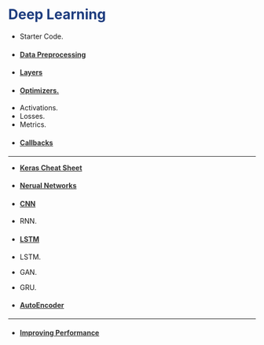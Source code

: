 <h1 style='color:#1E3D7F'>Deep Learning</h1>

- Starter Code. 
- #### [<span style='color:#333'>Data Preprocessing</span>](file:///media/mosaab/Volume/Personal/Development/Courses%20Docs/Data%20Science/00_Code/markdown/2_Deep%20Learning/0_html/2_DL_data_preprocessing.html) 
- #### [<span style='color:#333'>Layers</span>](file:///media/mosaab/Volume/Personal/Development/Courses%20Docs/Data%20Science/00_Code/markdown/2_Deep%20Learning/0_html/3_DL_layers.html) 
- #### [<span style='color:#333'>Optimizers.</span>](file:///media/mosaab/Volume/Personal/Development/Courses%20Docs/Data%20Science/00_Code/markdown/2_Deep%20Learning/0_html/4_DL_Optimizers.html)
- Activations.
- Losses. 
- Metrics.
- #### [<span style='color:#333'>Callbacks](file:///media/mosaab/Volume/Personal/Development/Courses%20Docs/Data%20Science/00_Code/markdown/2_Deep%20Learning/0_html/4_8_Callbacks.html)
*** 

- [<b style='color:#333'>Keras Cheat Sheet</b>](chrome-extension://oemmndcbldboiebfnladdacbdfmadadm/https://s3.amazonaws.com/assets.datacamp.com/blog_assets/Keras_Cheat_Sheet_Python.pdf) 

- #### [<span style='color:#333'>Nerual Networks</span>](file:///media/mosaab/Volume/Personal/Development/Courses%20Docs/Data%20Science/00_Code/markdown/2_Deep%20Learning/0_html/5_DL_Neural_Networks.html) 
- #### [<font color='#333'>CNN</font>](file:///media/mosaab/Volume/Personal/Development/Courses%20Docs/Data%20Science/00_Code/markdown/2_Deep%20Learning/0_html/6_DL_CNN.html) 
- RNN.
- #### [<font color='#333'>LSTM</font>](file:///media/mosaab/Volume/Personal/Development/Courses%20Docs/Data%20Science/00_Code/markdown/2_Deep%20Learning/0_html/7_DL_LSTM.html) 
- LSTM.
- GAN.
- GRU.
- #### [<font color='#333'>AutoEncoder</font>](file:///media/mosaab/Volume/Personal/Development/Courses%20Docs/Data%20Science/00_Code/markdown/2_Deep%20Learning/0_html/10_0_DL_AutoEncoder.html) 

<hr>

- #### [<font color='#333'>Improving Performance</font>](file:///media/mosaab/Volume/Personal/Development/Courses%20Docs/Data%20Science/00_Code/markdown/2_Deep%20Learning/0_html/10_DL_Improving.html) 

 